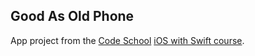 ## Good As Old Phone

App project from the [Code School](https://www.codeschool.com) [iOS with Swift course](https://www.codeschool.com/courses/app-evolution-with-swift).
